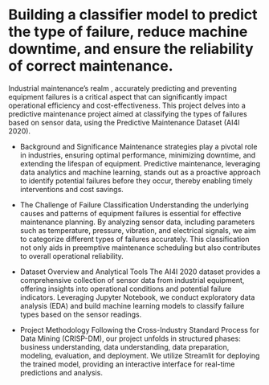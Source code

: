 # Building a classifier model to predict the type of failure, reduce machine downtime, and ensure the reliability of correct maintenance.

Industrial maintenance’s realm , accurately predicting and preventing equipment failures is a critical aspect that can significantly impact operational efficiency and cost-effectiveness. This project delves into a predictive maintenance project aimed at classifying the types of failures based on sensor data, using the Predictive Maintenance Dataset (AI4I 2020).

- Background and Significance
Maintenance strategies play a pivotal role in industries, ensuring optimal performance, minimizing downtime, and extending the lifespan of equipment. Predictive maintenance, leveraging data analytics and machine learning, stands out as a proactive approach to identify potential failures before they occur, thereby enabling timely interventions and cost savings.

- The Challenge of Failure Classification
Understanding the underlying causes and patterns of equipment failures is essential for effective maintenance planning. By analyzing sensor data, including parameters such as temperature, pressure, vibration, and electrical signals, we aim to categorize different types of failures accurately. This classification not only aids in preemptive maintenance scheduling but also contributes to overall operational reliability.

- Dataset Overview and Analytical Tools
The AI4I 2020 dataset provides a comprehensive collection of sensor data from industrial equipment, offering insights into operational conditions and potential failure indicators. Leveraging Jupyter Notebook, we conduct exploratory data analysis (EDA) and build machine learning models to classify failure types based on the sensor readings.

- Project Methodology
Following the Cross-Industry Standard Process for Data Mining (CRISP-DM), our project unfolds in structured phases: business understanding, data understanding, data preparation, modeling, evaluation, and deployment. We utilize Streamlit for deploying the trained model, providing an interactive interface for real-time predictions and analysis.
